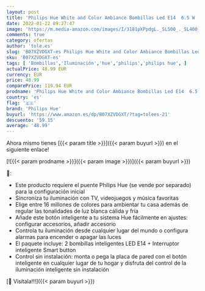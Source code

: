 ```yaml
---
layout: post
title: 'Philips Hue White and Color Ambiance Bombillas Led E14  6.5 W  Pack de 2 + Interruptor Smart Button  Compatible con Bluetooth y Zigbee'
date: 2022-01-22 09:27:47
image: 'https://m.media-amazon.com/images/I/3181pXPpdgL._SL500_._SL400_.jpg'
comments: true
category: ofertas
author: 'tole.es'
slug: 'B07XZVDGXT-es Philips Hue White and Color Ambiance Bombillas Led E14 6.5...'
sku: 'B07XZVDGXT-es'
tags: [ 'Bombillas','Iluminación','hue','philips','philips hue', ]
actualPrice: 48.99 EUR
currency: EUR
price: 48.99
comparePrice: 119.94 EUR
prodname: 'Philips Hue White and Color Ambiance Bombillas Led E14  6.5 W  Pack de 2 + Interruptor Smart Button  Compatible con Bluetooth y Zigbee'
country: 'es'
flag: '🇪🇸'
brand: 'Philips Hue'
buyurl: 'https://www.amazon.es/dp/B07XZVDGXT/?tag=tolees-21'
descuento: '59.15'
average: '48.99'
---
```


Ahora mismo tienes [{{< param title >}}]({{< param buyurl >}}) en el siguiente enlace!

[![{{< param prodname >}}]({{< param image >}})]({{< param buyurl >}})

🔎:

- Este producto requiere el puente Philips Hue (se vende por separado) para la configuración inicial
- Sincroniza tu iluminación con TV, videojuegos y música favoritas
- Elige entre 16 millones de colores para ambientar tu casa además de regular las tonalidades de luz blanca cálida y fría
- Añade este botón inteligente a tu sistema Hue fácilmente en ajustes: configurar accesorios, añadir accesorio
- Controla tu iluminación desde cualquier lugar del mundo o configura alarmas para encender o apagar las luces
- El paquete incluye: 2 bombillas inteligentes LED E14 + Interruptor inteligente Smart button
- Control sin instalación: monta o pega la placa de pared con el botón inteligente en cualquier lugar de tu hogar y disfruta del control de la iluminación inteligente sin instalación

[🛒 Visítala!!!]({{< param buyurl >}})
